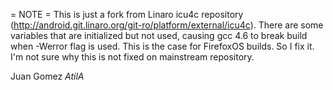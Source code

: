 = NOTE =
This is just a fork from Linaro icu4c repository (http://android.git.linaro.org/git-ro/platform/external/icu4c).
There are some variables that are initialized but not used, causing gcc 4.6 to break build when -Werror flag is used. This is the case for FirefoxOS builds. So I fix it.
I'm not sure why this is not fixed on mainstream repository.

Juan Gomez
_AtilA_
